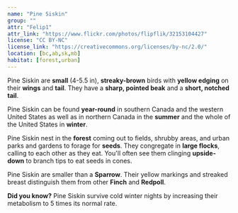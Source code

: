 ```yaml
---
name: "Pine Siskin"
group: ""
attr: "Felip1"
attr_link: "https://www.flickr.com/photos/flipflik/32153104427"
license: "CC BY-NC"
license_link: "https://creativecommons.org/licenses/by-nc/2.0/"
location: [bc,ab,sk,mb]
habitat: [forest,urban]
---
```

Pine Siskin are **small** (4-5.5 in), **streaky-brown** birds with **yellow edging** on their **wings** and **tail**. They have a **sharp, pointed beak** and a **short, notched tail**.

Pine Siskin can be found **year-round** in southern Canada and the western United States as well as in northern Canada in the **summer** and the whole of the United States in **winter**.

Pine Siskin nest in the **forest** coming out to fields, shrubby areas, and urban parks and gardens to forage for **seeds**. They congregate in **large flocks**, calling to each other as they eat. You'll often see them clinging **upside-down** to branch tips to eat seeds in cones.

Pine Siskin are smaller than a **Sparrow**. Their yellow markings and streaked breast distinguish them from other **Finch** and **Redpoll**.

**Did you know?** Pine Siskin survive cold winter nights by increasing their metabolism to 5 times its normal rate.
